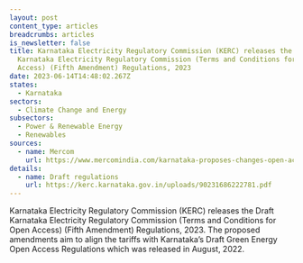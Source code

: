 ```yaml
---
layout: post
content_type: articles
breadcrumbs: articles
is_newsletter: false
title: Karnataka Electricity Regulatory Commission (KERC) releases the Draft
  Karnataka Electricity Regulatory Commission (Terms and Conditions for Open
  Access) (Fifth Amendment) Regulations, 2023
date: 2023-06-14T14:48:02.267Z
states:
  - Karnataka
sectors:
  - Climate Change and Energy
subsectors:
  - Power & Renewable Energy
  - Renewables
sources:
  - name: Mercom
    url: https://www.mercomindia.com/karnataka-proposes-changes-open-access
details:
  - name: Draft regulations
    url: https://kerc.karnataka.gov.in/uploads/90231686222781.pdf
---
```

Karnataka Electricity Regulatory Commission (KERC) releases the Draft Karnataka Electricity Regulatory Commission (Terms and Conditions for Open Access) (Fifth Amendment) Regulations, 2023. The proposed amendments aim to align the tariffs with Karnataka’s Draft Green Energy Open Access Regulations which was released in August, 2022.
